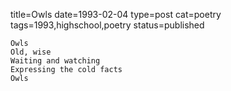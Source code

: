 title=Owls
date=1993-02-04
type=post
cat=poetry
tags=1993,highschool,poetry
status=published
~~~~~~
Owls
Old, wise
Waiting and watching
Expressing the cold facts
Owls
